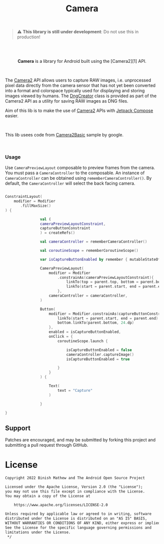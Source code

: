 <h1 align="center">Camera</h1></br>

> :warning: **This library is still under development**: Do not use this in production!

<br>
<br>

<p align="center">
    <b>Camera</b> is a library for Android built using the [Camera2][1] API.
</p>

<br>

The [Camera2][1] API allows users to capture RAW images, i.e. unprocessed pixel data
directly from the camera sensor that has not yet been converted into a format and
colorspace typically used for displaying and storing images viewed by humans.
The [DngCreator][2] class is provided as part of the Camera2 API as a utility for saving
RAW images as DNG files.

Aim of this lib is to make the use of [Camera2][1] APIs with [Jetpack Compose][3] easier.

<br>

This lib usees code from [Camera2Basic][4] sample by google.

[1]: https://developer.android.com/reference/android/hardware/camera2/package-summary.html
[2]: https://developer.android.com/reference/android/hardware/camera2/DngCreator.html
[3]: https://developer.android.com/jetpack/compose
[4]: https://github.com/android/camera-samples/tree/main/Camera2Basic

<br>

### Usage
Use `CameraPreviewLayout` composable to preview frames from the camera.
You must pass a `CameraController` to the composable.
An instance of `CameraController` can be obtained using `rememberCameraController()`.
By default, the `CameraController` will select the back facing camera.

```kotlin

ConstraintLayout(
    modifier = Modifier
       .fillMaxSize()
) {

                val (
                cameraPreviewLayoutConstraint,
                captureButtonConstraint
                ) = createRefs()

                val cameraController = rememberCameraController()

                val coroutineScope = rememberCoroutineScope()

                var isCaptureButtonEnabled by remember { mutableStateOf(true) }

                CameraPreviewLayout(
                    modifier = Modifier
                        .constrainAs(cameraPreviewLayoutConstraint){
                            linkTo(top = parent.top, bottom = parent.bottom)
                            linkTo(start = parent.start, end = parent.end)
                        },
                    cameraController = cameraController,
                )

                Button(
                    modifier = Modifier.constrainAs(captureButtonConstraint){
                        linkTo(start = parent.start, end = parent.end)
                        bottom.linkTo(parent.bottom, 24.dp)
                    },
                    enabled = isCaptureButtonEnabled,
                    onClick = {
                        coroutineScope.launch {

                            isCaptureButtonEnabled = false
                            cameraController.captureImage()
                            isCaptureButtonEnabled = true

                        }
                    }
                ) {

                    Text(
                        text = "Capture"
                    )

                }

}

```

Support
-------

Patches are encouraged, and may be submitted by forking this project and
submitting a pull request through GitHub.

# License
```xml
Copyright 2022 Binish Mathew and The Android Open Source Project

Licensed under the Apache License, Version 2.0 (the "License");
you may not use this file except in compliance with the License.
You may obtain a copy of the License at

    https://www.apache.org/licenses/LICENSE-2.0
    
Unless required by applicable law or agreed to in writing, software
distributed under the License is distributed on an "AS IS" BASIS,
WITHOUT WARRANTIES OR CONDITIONS OF ANY KIND, either express or implied.
See the License for the specific language governing permissions and
limitations under the License.
 */
```
